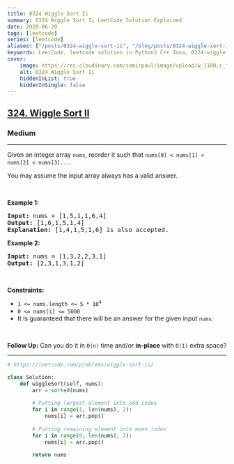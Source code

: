 ```yaml
---
title: 0324 Wiggle Sort Ii
summary: 0324 Wiggle Sort Ii LeetCode Solution Explained
date: 2020-06-20
tags: [leetcode]
series: [leetcode]
aliases: ["/posts/0324-wiggle-sort-ii", "/blog/posts/0324-wiggle-sort-ii", "/0324-wiggle-sort-ii"]
keywords: LeetCode, leetcode solution in Python3 C++ Java, 0324-wiggle-sort-ii solution
cover:
    image: https://res.cloudinary.com/samirpaul/image/upload/w_1100,c_fit,co_rgb:FFFFFF,l_text:Arial_70_bold:0324 Wiggle Sort Ii/problem-solving.webp
    alt: 0324 Wiggle Sort Ii
    hiddenInList: true
    hiddenInSingle: false
---
```



<h2><a href="https://leetcode.com/problems/wiggle-sort-ii/">324. Wiggle Sort II</a></h2><h3>Medium</h3><hr><div><p>Given an integer array <code>nums</code>, reorder it such that <code>nums[0] &lt; nums[1] &gt; nums[2] &lt; nums[3]...</code>.</p>

<p>You may assume the input array always has a valid answer.</p>

<p>&nbsp;</p>
<p><strong class="example">Example 1:</strong></p>

<pre><strong>Input:</strong> nums = [1,5,1,1,6,4]
<strong>Output:</strong> [1,6,1,5,1,4]
<strong>Explanation:</strong> [1,4,1,5,1,6] is also accepted.
</pre>

<p><strong class="example">Example 2:</strong></p>

<pre><strong>Input:</strong> nums = [1,3,2,2,3,1]
<strong>Output:</strong> [2,3,1,3,1,2]
</pre>

<p>&nbsp;</p>
<p><strong>Constraints:</strong></p>

<ul>
	<li><code>1 &lt;= nums.length &lt;= 5 * 10<sup>4</sup></code></li>
	<li><code>0 &lt;= nums[i] &lt;= 5000</code></li>
	<li>It is guaranteed that there will be an answer for the given input <code>nums</code>.</li>
</ul>

<p>&nbsp;</p>
<strong>Follow Up:</strong> Can you do it in <code>O(n)</code> time and/or <strong>in-place</strong> with <code>O(1)</code> extra space?</div>

---




```python
# https://leetcode.com/problems/wiggle-sort-ii/

class Solution:
    def wiggleSort(self, nums):
        arr = sorted(nums)
        
        # Putting largest element into odd index
        for i in range(1, len(nums), 2):
            nums[i] = arr.pop()
            
        # Putting remaining element into even index
        for i in range(0, len(nums), 2):
            nums[i] = arr.pop()
        
        return nums
```
